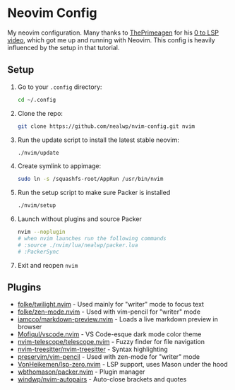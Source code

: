 # Neovim Config

My neovim configuration. Many thanks to [ThePrimeagen](https://github.com/ThePrimeagen) for his [0 to LSP video](https://youtu.be/w7i4amO_zaE?si=6aaoleriSHM82s63), which got me up and running with Neovim. This config is heavily influenced by the setup in that tutorial.

## Setup

1. Go to your `.config` directory:

    ```bash
    cd ~/.config 
    ```
1. Clone the repo: 

    ```bash
    git clone https://github.com/nealwp/nvim-config.git nvim
    ```
1. Run the update script to install the latest stable neovim:

    ```bash
    ./nvim/update
    ``` 
1. Create symlink to appimage:

    ```bash
    sudo ln -s /squashfs-root/AppRun /usr/bin/nvim
    ```

1. Run the setup script to make sure Packer is installed 

    ```bash
    ./nvim/setup
    ``` 
1. Launch without plugins and source Packer
    ```bash
    nvim --noplugin
    # when nvim launches run the following commands
    # :source ./nvim/lua/nealwp/packer.lua
    # :PackerSync
    ```
1. Exit and reopen `nvim`


## Plugins
* [folke/twilight.nvim](https://github.com/folke/twilight.nvim) - Used mainly for "writer" mode to focus text 
* [folke/zen-mode.nvim](https://github.com/folke/zen-mode.nvim) - Used with vim-pencil for "writer" mode
* [iamcco/markdown-preview.nvim](https://github.com/iamcco/markdown-preview.nvim) - Loads a live markdown preview in browser
* [Mofiqul/vscode.nvim](https://github.com/Mofiqul/vscode.nvim) - VS Code-esque dark mode color theme
* [nvim-telescope/telescope.nvim](https://github.com/nvim-telescope/telescope.nvim) - Fuzzy finder for file navigation
* [nvim-treesitter/nvim-treesitter](https://github.com/nvim-treesitter/nvim-treesitter) - Syntax highlighting
* [preservim/vim-pencil](https://github.com/preservim/vim-pencil) - Used with zen-mode for "writer" mode
* [VonHeikemen/lsp-zero.nvim](https://github.com/VonHeikemen/lsp-zero.nvim) - LSP support, uses Mason under the hood
* [wbthomason/packer.nvim](https://github.com/wbthomason/packer.nvim) - Plugin manager
* [windwp/nvim-autopairs](https://github.com/windwp/nvim-autopairs) - Auto-close brackets and quotes


